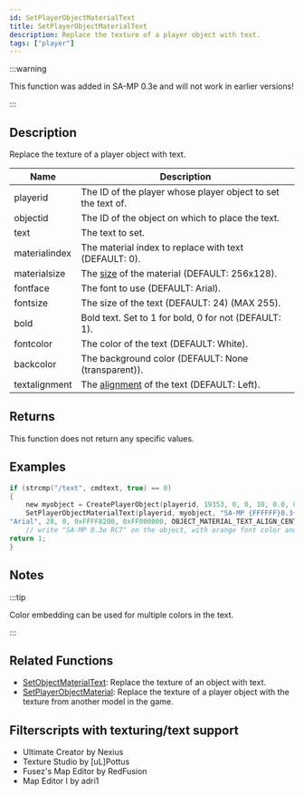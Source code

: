 ```yaml
---
id: SetPlayerObjectMaterialText
title: SetPlayerObjectMaterialText
description: Replace the texture of a player object with text.
tags: ["player"]
---
```


:::warning

This function was added in SA-MP 0.3e and will not work in earlier versions!

:::

## Description

Replace the texture of a player object with text.

| Name          | Description                                                                       |
| ------------- | --------------------------------------------------------------------------------- |
| playerid      | The ID of the player whose player object to set the text of.                      |
| objectid      | The ID of the object on which to place the text.                                  |
| text          | The text to set.                                                                  |
| materialindex | The material index to replace with text (DEFAULT: 0).                             |
| materialsize  | The [size](../resources/materialtextsizes.md) of the material (DEFAULT: 256x128). |
| fontface      | The font to use (DEFAULT: Arial).                                                 |
| fontsize      | The size of the text (DEFAULT: 24) (MAX 255).                                     |
| bold          | Bold text. Set to 1 for bold, 0 for not (DEFAULT: 1).                             |
| fontcolor     | The color of the text (DEFAULT: White).                                           |
| backcolor     | The background color (DEFAULT: None (transparent)).                               |
| textalignment | The [alignment](../resources/materialtextsizes.md) of the text (DEFAULT: Left).   |

## Returns

This function does not return any specific values.

## Examples

```c
if (strcmp("/text", cmdtext, true) == 0)
{
    new myobject = CreatePlayerObject(playerid, 19353, 0, 0, 10, 0.0, 0.0, 90.0); //create the object
    SetPlayerObjectMaterialText(playerid, myobject, "SA-MP {FFFFFF}0.3{008500}e {FF8200}RC7", 0, OBJECT_MATERIAL_SIZE_256x128,\
"Arial", 28, 0, 0xFFFF8200, 0xFF000000, OBJECT_MATERIAL_TEXT_ALIGN_CENTER);
    // write "SA-MP 0.3e RC7" on the object, with orange font color and black background
return 1;
}
```

## Notes

:::tip

Color embedding can be used for multiple colors in the text.

:::

## Related Functions

- [SetObjectMaterialText](../../scripting/functions/SetObjectMaterialText.md): Replace the texture of an object with text.
- [SetPlayerObjectMaterial](../../scripting/functions/SetPlayerObjectMaterial.md): Replace the texture of a player object with the texture from another model in the game.

## Filterscripts with texturing/text support

- Ultimate Creator by Nexius
- Texture Studio by \[uL\]Pottus
- Fusez's Map Editor by RedFusion
- Map Editor I by adri1
